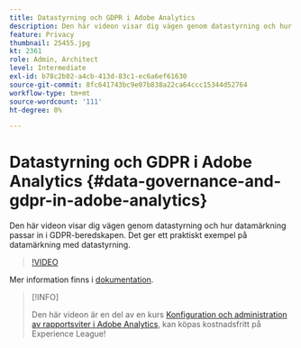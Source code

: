 ```yaml
---
title: Datastyrning och GDPR i Adobe Analytics
description: Den här videon visar dig vägen genom datastyrning och hur datamärkning passar in i GDPR-beredskapen. Det ger ett praktiskt exempel på datamärkning med datastyrning.
feature: Privacy
thumbnail: 25455.jpg
kt: 2361
role: Admin, Architect
level: Intermediate
exl-id: b78c2b02-a4cb-413d-83c1-ec6a6ef61630
source-git-commit: 8fc641743bc9e07b838a22ca64ccc15344d52764
workflow-type: tm+mt
source-wordcount: '111'
ht-degree: 0%

---
```


# Datastyrning och GDPR i Adobe Analytics {#data-governance-and-gdpr-in-adobe-analytics}

Den här videon visar dig vägen genom datastyrning och hur datamärkning passar in i GDPR-beredskapen. Det ger ett praktiskt exempel på datamärkning med datastyrning.

>[!VIDEO](https://video.tv.adobe.com/v/25455/?quality=12&learn=on)

Mer information finns i [dokumentation](https://experienceleague.adobe.com/docs/analytics/admin/data-governance/an-gdpr-overview.html?lang=en).

>[!INFO]
>
> Den här videon är en del av en kurs [Konfiguration och administration av rapportsviter i Adobe Analytics](https://experienceleague.adobe.com/?recommended=Analytics-A-1-2021.1.administration), kan köpas kostnadsfritt på Experience League!
